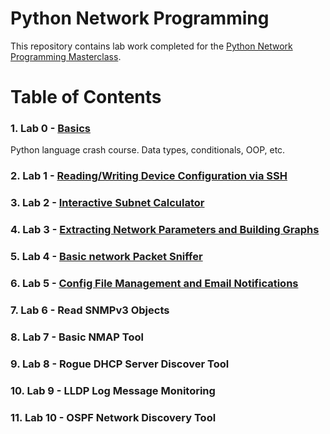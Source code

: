 # Python Network Programming
This repository contains lab work completed for the [Python Network Programming Masterclass](https://www.udemy.com/course/python-programming-for-real-life-networking-use/).

# Table of Contents
### 1. Lab 0 - [Basics](./0-Basics/)

Python language crash course. Data types, conditionals, OOP, etc.

### 2. Lab 1 - [Reading/Writing Device Configuration via SSH](./1-R-W-Config-via-SSH/)
### 3. Lab 2 - [Interactive Subnet Calculator](./2-Subnet-Calculator/)
### 4. Lab 3 - [Extracting Network Parameters and Building Graphs](./3-Extracting-Ntwk-Params/)
### 5. Lab 4 - [Basic network Packet Sniffer](./4-Packet-Sniffer/)
### 6. Lab 5 - [Config File Management and Email Notifications](./5-File-Mgmt/)
### 7. Lab 6 - Read SNMPv3 Objects
### 8. Lab 7 - Basic NMAP Tool
### 9. Lab 8 - Rogue DHCP Server Discover Tool
### 10. Lab 9 - LLDP Log Message Monitoring
### 11. Lab 10 - OSPF Network Discovery Tool
